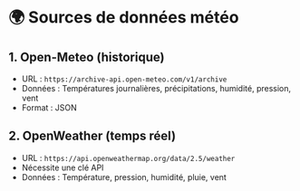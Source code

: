 # 🌍 Sources de données météo

## 1. Open-Meteo (historique)
- URL : `https://archive-api.open-meteo.com/v1/archive`
- Données : Températures journalières, précipitations, humidité, pression, vent
- Format : JSON

## 2. OpenWeather (temps réel)
- URL : `https://api.openweathermap.org/data/2.5/weather`
- Nécessite une clé API
- Données : Température, pression, humidité, pluie, vent
